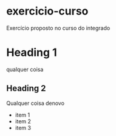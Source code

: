 # exercicio-curso
Exercício proposto no curso do integrado

# Heading 1

qualquer coisa

## Heading 2

Qualquer coisa denovo

- item 1
- item 2
- item 3